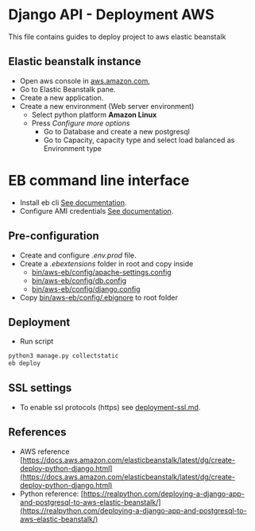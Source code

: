 # Django API - Deployment AWS

This file contains guides to deploy project to aws elastic beanstalk

## Elastic beanstalk instance

-   Open aws console in [aws.amazon.com](https://aws.amazon.com),
-   Go to Elastic Beanstalk pane.
-   Create a new application.
-   Create a new environment (Web server environment)
    -   Select python platform **Amazon Linux**
    -   Press *Configure more options* 
        -   Go to Database and create a new postgresql
        -   Go to Capacity, capacity type and select load balanced as Environment type
        
# EB command line interface

-   Install eb cli [See documentation](https://docs.aws.amazon.com/es_es/elasticbeanstalk/latest/dg/eb-cli3-install.html).
-   Configure AMI credentials [See documentation](https://docs.aws.amazon.com/es_es/general/latest/gr/managing-aws-access-keys.html).

## Pre-configuration

-   Create and configure *.env.prod* file.
-   Create a *.ebextensions* folder in root and copy inside
    -   [bin/aws-eb/config/apache-settings.config](./config/apache-settings.config)
    -   [bin/aws-eb/config/db.config](./config/db.config)
    -   [bin/aws-eb/config/django.config](./config/django.config)
-   Copy [bin/aws-eb/config/.ebignore](./config/.ebignore) to root folder

## Deployment

-   Run script
```bash
python3 manage.py collectstatic
eb deploy
```

## SSL settings

-   To enable ssl protocols (https) see [deployment-ssl.md](deployment-ssl.md).

## References
-   AWS reference [https://docs.aws.amazon.com/elasticbeanstalk/latest/dg/create-deploy-python-django.html](https://docs.aws.amazon.com/elasticbeanstalk/latest/dg/create-deploy-python-django.html)
-   Python reference: [https://realpython.com/deploying-a-django-app-and-postgresql-to-aws-elastic-beanstalk/](https://realpython.com/deploying-a-django-app-and-postgresql-to-aws-elastic-beanstalk/)